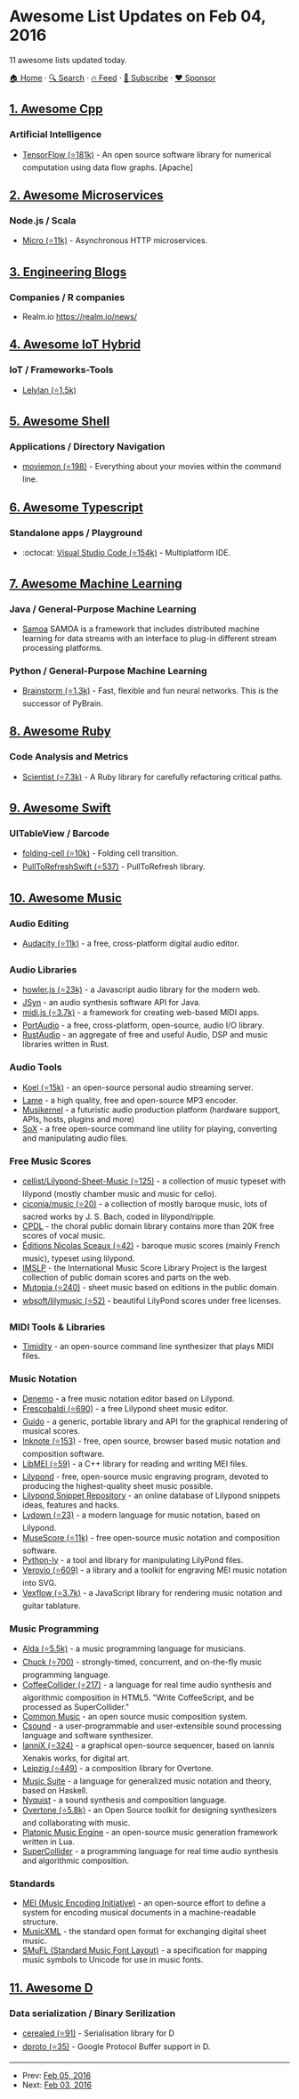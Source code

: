 # Awesome List Updates on Feb 04, 2016

11 awesome lists updated today.

[🏠 Home](/README.md) · [🔍 Search](https://www.trackawesomelist.com/search/) · [🔥 Feed](https://www.trackawesomelist.com/rss.xml) · [📮 Subscribe](https://trackawesomelist.us17.list-manage.com/subscribe?u=d2f0117aa829c83a63ec63c2f&id=36a103854c) · [❤️  Sponsor](https://github.com/sponsors/theowenyoung)



## [1. Awesome Cpp](/content/fffaraz/awesome-cpp/README.md)

### Artificial Intelligence

*   [TensorFlow (⭐181k)](https://github.com/tensorflow/tensorflow) - An open source software library for numerical computation using data flow graphs. \[Apache]

## [2. Awesome Microservices](/content/mfornos/awesome-microservices/README.md)

### Node.js / Scala

*   [Micro (⭐11k)](http://github.com/zeithq/micro) - Asynchronous HTTP microservices.

## [3. Engineering Blogs](/content/kilimchoi/engineering-blogs/README.md)

### Companies / R companies

*   Realm.io <https://realm.io/news/>

## [4. Awesome IoT Hybrid](/content/weblancaster/awesome-IoT-hybrid/README.md)

### IoT / Frameworks-Tools

*   [Lelylan (⭐1.5k)](https://github.com/lelylan/lelylan)

## [5. Awesome Shell](/content/alebcay/awesome-shell/README.md)

### Applications / Directory Navigation

*   [moviemon (⭐198)](https://github.com/iCHAIT/moviemon) - Everything about your movies within the command line.

## [6. Awesome Typescript](/content/dzharii/awesome-typescript/README.md)

### Standalone apps / Playground

*   :octocat: [Visual Studio Code (⭐154k)](https://github.com/Microsoft/vscode) - Multiplatform IDE.

## [7. Awesome Machine Learning](/content/josephmisiti/awesome-machine-learning/README.md)

### Java / General-Purpose Machine Learning

*   [Samoa](https://samoa.incubator.apache.org/) SAMOA is a framework that includes distributed machine learning for data streams with an interface to plug-in different stream processing platforms.

### Python / General-Purpose Machine Learning

*   [Brainstorm (⭐1.3k)](https://github.com/IDSIA/brainstorm) - Fast, flexible and fun neural networks. This is the successor of PyBrain.

## [8. Awesome Ruby](/content/markets/awesome-ruby/README.md)

### Code Analysis and Metrics

*   [Scientist (⭐7.3k)](https://github.com/github/scientist) - A Ruby library for carefully refactoring critical paths.

## [9. Awesome Swift](/content/matteocrippa/awesome-swift/README.md)

### UITableView / Barcode

*   [folding-cell (⭐10k)](https://github.com/Ramotion/folding-cell) - Folding cell transition.
*   [PullToRefreshSwift (⭐537)](https://github.com/dekatotoro/PullToRefreshSwift) - PullToRefresh library.

## [10. Awesome Music](/content/ciconia/awesome-music/README.md)

### Audio Editing

*   [Audacity (⭐11k)](https://github.com/audacity/audacity) - a free, cross-platform digital audio editor.

### Audio Libraries

*   [howler.js (⭐23k)](https://github.com/goldfire/howler.js) - a Javascript audio library for the modern web.
*   [JSyn](http://www.softsynth.com/jsyn/) - an audio synthesis software API for Java.
*   [midi.js (⭐3.7k)](https://github.com/mudcube/MIDI.js) - a framework for creating web-based MIDI apps.
*   [PortAudio](http://www.portaudio.com/) - a free, cross-platform, open-source, audio I/O library.
*   [RustAudio](https://github.com/RustAudio) - an aggregate of free and useful Audio, DSP and music libraries written in Rust.

### Audio Tools

*   [Koel (⭐15k)](https://github.com/phanan/koel) - an open-source personal audio streaming server.
*   [Lame](http://lame.sourceforge.net/) - a high quality, free and open-source MP3 encoder.
*   [Musikernel](https://github.com/j3ffhubb/musikernel) - a futuristic audio production platform (hardware support, APIs, hosts, plugins and more)
*   [SoX](http://sox.sourceforge.net/) - a free open-source command line utility for playing, converting and manipulating audio files.

### Free Music Scores

*   [cellist/Lilypond-Sheet-Music (⭐125)](https://github.com/cellist/Lilypond-Sheet-Music) - a collection of music typeset with lilypond (mostly chamber music and music for cello).
*   [ciconia/music (⭐20)](https://github.com/ciconia/music) - a collection of mostly baroque music, lots of sacred works by J. S. Bach, coded in lilypond/ripple.
*   [CPDL](http://www.cpdl.org/) - the choral public domain library contains more than 20K free scores of vocal music.
*   [Éditions Nicolas Sceaux (⭐42)](https://github.com/nsceaux/nenuvar) - baroque music scores (mainly French music), typeset using lilypond.
*   [IMSLP](http://imslp.org/) - the International Music Score Library Project is the largest collection of public domain scores and parts on the web.
*   [Mutopia (⭐240)](https://github.com/MutopiaProject/MutopiaProject) - sheet music based on editions in the public domain.
*   [wbsoft/lilymusic (⭐52)](https://github.com/wbsoft/lilymusic) - beautiful LilyPond scores under free licenses.

### MIDI Tools & Libraries

*   [Timidity](http://timidity.sourceforge.net/) - an open-source command line synthesizer that plays MIDI files.

### Music Notation

*   [Denemo](http://www.denemo.org/) - a free music notation editor based on Lilypond.
*   [Frescobaldi (⭐690)](https://github.com/wbsoft/frescobaldi) - a free Lilypond sheet music editor.
*   [Guido](http://guidolib.sourceforge.net/) - a generic, portable library and API for the graphical rendering of musical scores.
*   [Inknote (⭐153)](https://github.com/MichalPaszkiewicz/inknote) - free, open source, browser based music notation and composition software.
*   [LibMEI (⭐59)](https://github.com/DDMAL/libmei) - a C++ library for reading and writing MEI files.
*   [Lilypond](http://lilypond.org/) - free, open-source music engraving program, devoted to producing the highest-quality sheet music possible.
*   [Lilypond Snippet Repository](http://lsr.di.unimi.it/) - an online database of Lilypond snippets ideas, features and hacks.
*   [Lydown (⭐23)](https://github.com/ciconia/lydown) - a modern language for music notation, based on Lilypond.
*   [MuseScore (⭐11k)](https://github.com/musescore/MuseScore) - free open-source music notation and composition software.
*   [Python-ly](https://pypi.python.org/pypi/python-ly) - a tool and library for manipulating LilyPond files.
*   [Verovio (⭐609)](https://github.com/rism-ch/verovio) - a library and a toolkit for engraving MEI music notation into SVG.
*   [Vexflow (⭐3.7k)](https://github.com/0xfe/vexflow) - a JavaScript library for rendering music notation and guitar tablature.

### Music Programming

*   [Alda (⭐5.5k)](https://github.com/alda-lang/alda) - a music programming language for musicians.
*   [Chuck (⭐700)](https://github.com/ccrma/chuck) - strongly-timed, concurrent, and on-the-fly music programming language.
*   [CoffeeCollider (⭐217)](https://github.com/mohayonao/CoffeeCollider) - a language for real time audio synthesis and algorithmic composition in HTML5. "Write CoffeeScript, and be processed as SuperCollider."
*   [Common Music](http://commonmusic.sourceforge.net/) - an open source music composition system.
*   [Csound](http://csound.github.io/) - a user-programmable and user-extensible sound processing language and software synthesizer.
*   [IanniX (⭐324)](https://github.com/iannix/IanniX) - a graphical open-source sequencer, based on Iannis Xenakis works, for digital art.
*   [Leipzig (⭐449)](https://github.com/ctford/leipzig) - a composition library for Overtone.
*   [Music Suite](http://music-suite.github.io/docs/ref/) - a language for generalized music notation and theory, based on Haskell.
*   [Nyquist](https://www.cs.cmu.edu/~music/nyquist/) - a sound synthesis and composition language.
*   [Overtone (⭐5.8k)](https://github.com/overtone/overtone/) - an Open Source toolkit for designing synthesizers and collaborating with music.
*   [Platonic Music Engine](http://www.platonicmusicengine.com/) - an open-source music generation framework written in Lua.
*   [SuperCollider](http://supercollider.github.io/) - a programming language for real time audio synthesis and algorithmic composition.

### Standards

*   [MEI (Music Encoding Initiative)](http://music-encoding.org/) - an open-source effort to define a system for encoding musical documents in a machine-readable structure.
*   [MusicXML](http://www.musicxml.com/) - the standard open format for exchanging digital sheet music.
*   [SMuFL (Standard Music Font Layout)](http://www.smufl.org/) - a specification for mapping music symbols to Unicode for use in music fonts.

## [11. Awesome D](/content/dlang-community/awesome-d/README.md)

### Data serialization / Binary Serilization

*   [cerealed (⭐91)](https://github.com/atilaneves/cerealed)  - Serialisation library for D
*   [dproto (⭐35)](https://github.com/msoucy/dproto) - Google Protocol Buffer support in D.

---

- Prev: [Feb 05, 2016](/content/2016/02/05/README.md)
- Next: [Feb 03, 2016](/content/2016/02/03/README.md)